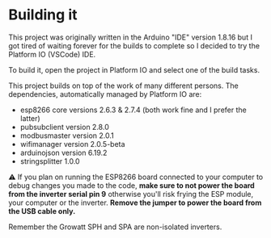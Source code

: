 # Building it

This project was originally written in the Arduino "IDE" version 1.8.16 but I got tired of waiting forever for the builds to complete so I decided to try the Platform IO (VSCode) IDE.

To build it, open the project in Platform IO and select one of the build tasks.

This project builds on top of the work of many different persons. The dependencies, automatically managed by Platform IO are:
- esp8266 core versions 2.6.3 & 2.7.4 (both work fine and I prefer the latter)
- pubsubclient version 2.8.0
- modbusmaster version 2.0.1
- wifimanager version 2.0.5-beta
- arduinojson version 6.19.2
- stringsplitter 1.0.0

:warning: If you plan on running the ESP8266 board connected to your computer to debug changes you made to the code, **make sure to not power the board from the inverter serial pin 9** otherwise you'll risk frying the ESP module, your computer or the inverter. **Remove the jumper to power the board from the USB cable only.**

Remember the Growatt SPH and SPA are non-isolated inverters.
